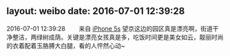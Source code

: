 layout: weibo
date: 2016-07-01 12:39:28
---
<meta name="referrer" content="no-referrer" />

2016-07-01 12:39:28  &nbsp;&nbsp;&nbsp;&nbsp;&nbsp;&nbsp; 来自 <a href="sinaweibo://customweibosource" rel="nofollow">iPhone 5s</a>
望京这边的园区真是漂亮啊，街道干净整洁，两绿树成荫。关键是漂亮女孩真是多，吃饭时间更是美女如云，靓丽时尚的衣着配着玉胳膊大白腿，看的人怦然心动~  ​​​
